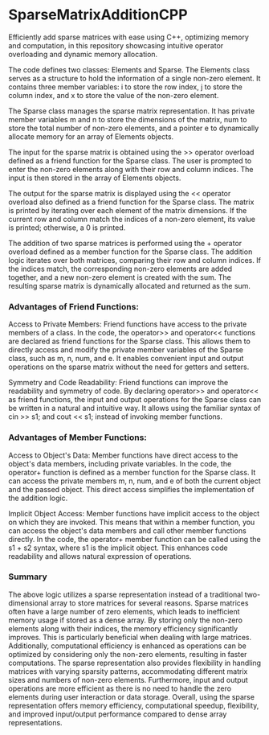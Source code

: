 # SparseMatrixAdditionCPP
Efficiently add sparse matrices with ease using C++, optimizing memory and computation, in this repository showcasing intuitive operator overloading and dynamic memory allocation.

The code defines two classes: Elements and Sparse. The Elements class serves as a structure to hold the information of a single non-zero element. It contains three member variables: i to store the row index, j to store the column index, and x to store the value of the non-zero element.

The Sparse class manages the sparse matrix representation. It has private member variables m and n to store the dimensions of the matrix, num to store the total number of non-zero elements, and a pointer e to dynamically allocate memory for an array of Elements objects.

The input for the sparse matrix is obtained using the >> operator overload defined as a friend function for the Sparse class. The user is prompted to enter the non-zero elements along with their row and column indices. The input is then stored in the array of Elements objects.

The output for the sparse matrix is displayed using the << operator overload also defined as a friend function for the Sparse class. The matrix is printed by iterating over each element of the matrix dimensions. If the current row and column match the indices of a non-zero element, its value is printed; otherwise, a 0 is printed.

The addition of two sparse matrices is performed using the + operator overload defined as a member function for the Sparse class. The addition logic iterates over both matrices, comparing their row and column indices. If the indices match, the corresponding non-zero elements are added together, and a new non-zero element is created with the sum. The resulting sparse matrix is dynamically allocated and returned as the sum.
### Advantages of Friend Functions:
Access to Private Members: Friend functions have access to the private members of a class. In the code, the operator>> and operator<< functions are declared as friend functions for the Sparse class. This allows them to directly access and modify the private member variables of the Sparse class, such as m, n, num, and e. It enables convenient input and output operations on the sparse matrix without the need for getters and setters.

Symmetry and Code Readability: Friend functions can improve the readability and symmetry of code. By declaring operator>> and operator<< as friend functions, the input and output operations for the Sparse class can be written in a natural and intuitive way. It allows using the familiar syntax of cin >> s1; and cout << s1; instead of invoking member functions.
### Advantages of Member Functions:
Access to Object's Data: Member functions have direct access to the object's data members, including private variables. In the code, the operator+ function is defined as a member function for the Sparse class. It can access the private members m, n, num, and e of both the current object and the passed object. This direct access simplifies the implementation of the addition logic.

Implicit Object Access: Member functions have implicit access to the object on which they are invoked. This means that within a member function, you can access the object's data members and call other member functions directly. In the code, the operator+ member function can be called using the s1 + s2 syntax, where s1 is the implicit object. This enhances code readability and allows natural expression of operations.
### Summary
The above logic utilizes a sparse representation instead of a traditional two-dimensional array to store matrices for several reasons. Sparse matrices often have a large number of zero elements, which leads to inefficient memory usage if stored as a dense array. By storing only the non-zero elements along with their indices, the memory efficiency significantly improves. This is particularly beneficial when dealing with large matrices. Additionally, computational efficiency is enhanced as operations can be optimized by considering only the non-zero elements, resulting in faster computations. The sparse representation also provides flexibility in handling matrices with varying sparsity patterns, accommodating different matrix sizes and numbers of non-zero elements. Furthermore, input and output operations are more efficient as there is no need to handle the zero elements during user interaction or data storage. Overall, using the sparse representation offers memory efficiency, computational speedup, flexibility, and improved input/output performance compared to dense array representations.
